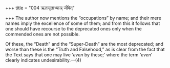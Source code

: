 +++
title = "004 ऋतामृताभ्याञ् जीवेत्"

+++
The author now mentions the “occupations” by name; and their mere names
imply the excellence of some of them; and from this it follows that one
should have recourse to the deprecated ones only when the commended ones
are not possible.

Of these, the “Death” and the “Super-Death” are the most deprecated; and
worse than these is the “Truth and Falsehood,” as is clear from the fact
that the Text says that one may live ‘*even* by these;’ where the term
‘*even*’ clearly indicates undesirability.—(4)


